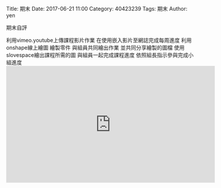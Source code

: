 Title: 期末
Date: 2017-06-21 11:00
Category: 40423239
Tags: 期末
Author: yen
<p>期末自評</p>
利用vimeo.youtube上傳課程影片作業
在使用嵌入影片至網誌完成每周進度
利用onshape線上繪圖 繪製零件 與組員共同繪出作業 並共同分享繪製的圖檔
使用slovespace繪出課程所需的圖 與組員一起完成課程進度
依照組長指示參與完成小組進度

<iframe width="560" height="315" src="https://www.youtube.com/embed/MQzqUtQ7IWc" frameborder="0" allowfullscreen></iframe>